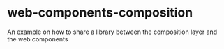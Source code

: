 # web-components-composition
An example on how to share a library between the composition layer and the web components
